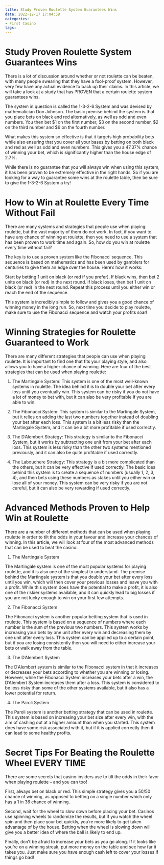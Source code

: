 ```yaml
---
title: Study Proven Roulette System Guarantees Wins
date: 2022-12-17 17:04:58
categories:
- First Casino
tags:
---
```



#  Study Proven Roulette System Guarantees Wins

There is a lot of discussion around whether or not roulette can be beaten, with many people swearing that they have a fool-proof system. However, very few have any actual evidence to back up their claims. In this article, we will take a look at a study that has PROVEN that a certain roulette system guarantees wins.

The system in question is called the 1-3-2-6 System and was devised by mathematician Don Johnson. The basic premise behind the system is that you place bets on black and red alternatively, as well as odd and even numbers. You then bet $1 on the first number, $3 on the second number, $2 on the third number and $6 on the fourth number.

What makes this system so effective is that it targets high probability bets while also ensuring that you cover all your bases by betting on both black and red as well as odd and even numbers. This gives you a 47.37% chance of winning your bet, which is significantly higher than the house edge of 2.7%.

While there is no guarantee that you will always win when using this system, it has been proven to be extremely effective in the right hands. So if you are looking for a way to guarantee some wins at the roulette table, then be sure to give the 1-3-2-6 System a try!

#  How to Win at Roulette Every Time Without Fail

There are many systems and strategies that people use when playing roulette, but the vast majority of them do not work. In fact, if you want to have any chance of winning at roulette, then you need to use a system that has been proven to work time and again. So, how do you win at roulette every time without fail?

The key is to use a proven system like the Fibonacci sequence. This sequence is based on mathematics and has been used by gamblers for centuries to give them an edge over the house. Here’s how it works:

Start by betting 1 unit on black (or red if you prefer). If black wins, then bet 2 units on black (or red) in the next round. If black loses, then bet 1 unit on black (or red) in the next round. Repeat this process until you either win or reach the end of the sequence.

This system is incredibly simple to follow and gives you a good chance of winning money in the long run. So, next time you decide to play roulette, make sure to use the Fibonacci sequence and watch your profits soar!

#  Winning Strategies for Roulette Guaranteed to Work

There are many different strategies that people can use when playing roulette. It is important to find one that fits your playing style, and also allows you to have a higher chance of winning. Here are four of the best strategies that can be used when playing roulette:

1) The Martingale System: This system is one of the most well-known systems in roulette. The idea behind it is to double your bet after every loss until you eventually win. This system can be risky if you do not have a lot of money to bet with, but it can also be very profitable if you are able to win.

2) The Fibonacci System: This system is similar to the Martingale System, but it relies on adding the last two numbers together instead of doubling your bet after each loss. This system is a bit less risky than the Martingale System, and it can be a bit more profitable if used correctly.

3) The D’Alembert Strategy: This strategy is similar to the Fibonacci System, but it works by subtracting one unit from your bet after each loss. This system is less risky than the other two systems mentioned previously, and it can also be quite profitable if used correctly.

4) The Labouchere Strategy: This strategy is a bit more complicated than the others, but it can be very effective if used correctly. The basic idea behind this system is to create a sequence of numbers (usually 1, 2, 3, 4), and then bets using these numbers as stakes until you either win or lose all of your money. This system can be very risky if you are not careful, but it can also be very rewarding if used correctly.

#  Advanced Methods Proven to Help Win at Roulette

There are a number of different methods that can be used when playing roulette in order to tilt the odds in your favour and increase your chances of winning. In this article, we will look at four of the most advanced methods that can be used to beat the casino.

1) The Martingale System

The Martingale system is one of the most popular systems for playing roulette, and it is also one of the simplest to understand. The premise behind the Martingale system is that you double your bet after every loss until you win, which will then cover your previous losses and leave you with a profit. While this system does have the potential to make a profit, it is also one of the riskier systems available, and it can quickly lead to big losses if you are not lucky enough to win on your first few attempts.

2) The Fibonacci System

The Fibonacci system is another popular betting system that is used in roulette. This system is based on a sequence of numbers where each number is the sum of the previous two numbers. This system works by increasing your bets by one unit after every win and decreasing them by one unit after every loss. This system can be applied up to a certain point, but if you are losing consistently then you will need to either increase your bets or walk away from the table.

3) The D’Alembert System

The D’Alembert system is similar to the Fibonacci system in that it increases or decreases your bets according to whether you are winning or losing. However, while the Fibonacci System increases your bets after a win, the D’Alembert System increases them after a loss. This system is considered to be less risky than some of the other systems available, but it also has a lower potential for return.

4) The Paroli System

The Paroli system is another betting strategy that can be used in roulette. This system is based on increasing your bet size after every win, with the aim of cashing out at a higher amount than when you started. This system does have some risk associated with it, but if it is applied correctly then it can lead to some healthy profits.

#  Secret Tips For Beating the Roulette Wheel EVERY TIME

There are some secrets that casino insiders use to tilt the odds in their favor when playing roulette – and you can too!

First, always bet on black or red. This simple strategy gives you a 50/50 chance of winning, as opposed to betting on a single number which only has a 1 in 36 chance of winning.

Second, wait for the wheel to slow down before placing your bet. Casinos use spinning wheels to randomize the results, but if you watch the wheel spin and then place your bet quickly, you’re more likely to get taken advantage of by the house. Betting when the wheel is slowing down will give you a better idea of where the ball is likely to end up.

Finally, don’t be afraid to increase your bets as you go along. If it looks like you’re on a winning streak, put more money on the table and see how far it takes you. Just make sure you have enough cash left to cover your losses if things go bad!